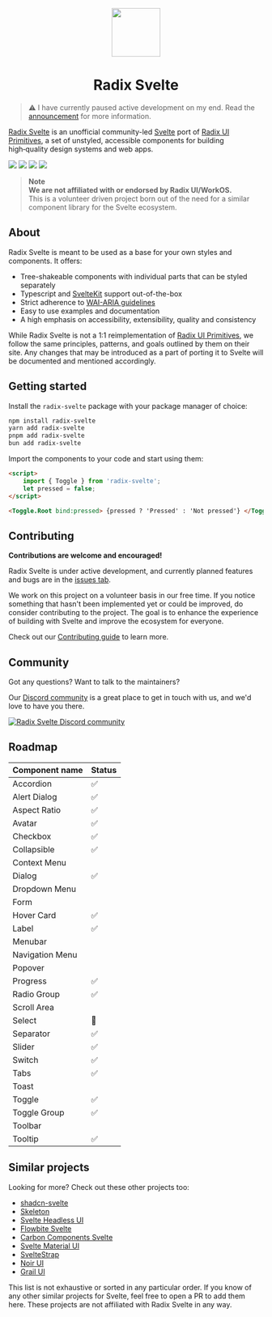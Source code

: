 <p align="center">
 <img align="center" src="https://raw.githubusercontent.com/TGlide/radix-svelte/main/static/logo.svg" height="96" />
 <h1 align="center">
  Radix Svelte
 </h1>
</p>

> ⚠ I have currently paused active development on my end. Read the [announcement](./ANNOUNCEMENT.md) for more information.

[Radix Svelte](https://www.radix-svelte.com/) is an unofficial community-led [Svelte](https://svelte.dev) port of [Radix UI Primitives](https://www.radix-ui.com/), a set of unstyled, accessible components for building high‑quality design systems and web apps.

[![](https://img.shields.io/npm/v/radix-svelte?style=flat-square)](https://www.npmjs.com/package/radix-svelte)
[![](https://img.shields.io/github/actions/workflow/status/TGlide/radix-svelte/ci.yaml?style=flat-square)](https://github.com/TGlide/radix-svelte/actions/workflows/ci.yaml)
![](https://img.shields.io/github/license/TGlide/radix-svelte?style=flat-square)
[![](https://dcbadge.vercel.app/api/server/gQrpPs34xH?style=flat-square)](https://discord.gg/gQrpPs34xH)

> **Note** <br> **We are not affiliated with or endorsed by Radix UI/WorkOS.** <br> This is a volunteer driven project born out of the need for a similar component library for the Svelte ecosystem.

## About

Radix Svelte is meant to be used as a base for your own styles and components. It offers:

- Tree-shakeable components with individual parts that can be styled separately
- Typescript and [SvelteKit](https://kit.svelte.dev/) support out-of-the-box
- Strict adherence to [WAI-ARIA guidelines](https://www.w3.org/WAI/ARIA/apg/)
- Easy to use examples and documentation
- A high emphasis on accessibility, extensibility, quality and consistency

While Radix Svelte is not a 1:1 reimplementation of [Radix UI Primitives](https://www.radix-ui.com/), we follow the same principles, patterns, and goals outlined by them on their site. Any changes that may be introduced as a part of porting it to Svelte will be documented and mentioned accordingly.

## Getting started

Install the `radix-svelte` package with your package manager of choice:

```sh
npm install radix-svelte
yarn add radix-svelte
pnpm add radix-svelte
bun add radix-svelte
```

Import the components to your code and start using them:

```html
<script>
	import { Toggle } from 'radix-svelte';
	let pressed = false;
</script>

<Toggle.Root bind:pressed> {pressed ? 'Pressed' : 'Not pressed'} </Toggle.Root>
```

## Contributing

**Contributions are welcome and encouraged!**

Radix Svelte is under active development, and currently planned features and bugs are in the [issues tab](https://github.com/TGlide/radix-svelte/issues).

We work on this project on a volunteer basis in our free time. If you notice something that hasn't been implemented yet or could be improved, do consider contributing to the project. The goal is to enhance the experience of building with Svelte and improve the ecosystem for everyone.

Check out our [Contributing guide](./CONTRIBUTING.md) to learn more.

## Community

Got any questions? Want to talk to the maintainers?

Our [Discord community](https://discord.gg/gQrpPs34xH) is a great place to get in touch with us, and we'd love to have you there.

<a href="https://discord.gg/gQrpPs34xH" alt="Radix Svelte Discord community">
<picture>
  <source media="(prefers-color-scheme: dark)" srcset="https://invidget.switchblade.xyz/gQrpPs34xH">
  <img alt="Radix Svelte Discord community" src="https://invidget.switchblade.xyz/gQrpPs34xH?theme=light">
</picture>
</a>

## Roadmap

| Component name  | Status |
| --------------- | ------ |
| Accordion       | ✅     |
| Alert Dialog    | ✅     |
| Aspect Ratio    | ✅     |
| Avatar          | ✅     |
| Checkbox        | ✅     |
| Collapsible     | ✅     |
| Context Menu    |        |
| Dialog          | ✅     |
| Dropdown Menu   |        |
| Form            |        |
| Hover Card      | ✅     |
| Label           | ✅     |
| Menubar         |        |
| Navigation Menu |        |
| Popover         |        |
| Progress        | ✅     |
| Radio Group     | ✅     |
| Scroll Area     |        |
| Select          | 🔨     |
| Separator       | ✅     |
| Slider          | ✅     |
| Switch          | ✅     |
| Tabs            | ✅     |
| Toast           |        |
| Toggle          | ✅     |
| Toggle Group    | ✅     |
| Toolbar         |        |
| Tooltip         | ✅     |

## Similar projects

Looking for more? Check out these other projects too:

- [shadcn-svelte](https://www.shadcn-svelte.com/)
- [Skeleton](https://skeleton.dev/)
- [Svelte Headless UI](https://svelte-headlessui.goss.io/docs)
- [Flowbite Svelte](https://flowbite-svelte.com/)
- [Carbon Components Svelte](https://github.com/carbon-design-system/carbon-components-svelte/)
- [Svelte Material UI](https://sveltematerialui.com/)
- [SvelteStrap](https://github.com/bestguy/sveltestrap)
- [Noir UI](https://github.com/khairulhaaziq/noir-ui)
- [Grail UI](https://grail-ui.vercel.app/)

This list is not exhaustive or sorted in any particular order. If you know of any other similar projects for Svelte, feel free to open a PR to add them here.
These projects are not affiliated with Radix Svelte in any way.
